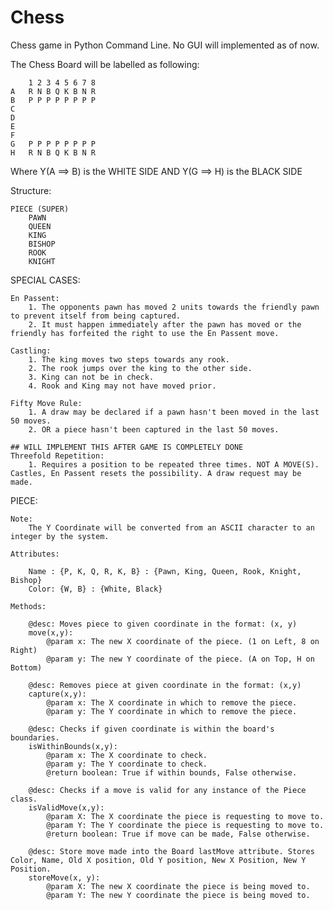 # Chess
Chess game in Python Command Line. No GUI will implemented as of now.

The Chess Board will be labelled as following:

        1 2 3 4 5 6 7 8
    A   R N B Q K B N R
    B   P P P P P P P P
    C
    D
    E
    F
    G   P P P P P P P P
    H   R N B Q K B N R

Where Y(A ==> B) is the WHITE SIDE AND Y(G ==> H) is the BLACK SIDE

Structure:

    PIECE (SUPER)
        PAWN
        QUEEN
        KING
        BISHOP
        ROOK
        KNIGHT

SPECIAL CASES:

    En Passent:
        1. The opponents pawn has moved 2 units towards the friendly pawn to prevent itself from being captured.
        2. It must happen immediately after the pawn has moved or the friendly has forfeited the right to use the En Passent move.
    
    Castling:
        1. The king moves two steps towards any rook.
        2. The rook jumps over the king to the other side.
        3. King can not be in check.
        4. Rook and King may not have moved prior.

    Fifty Move Rule:
        1. A draw may be declared if a pawn hasn't been moved in the last 50 moves.
        2. OR a piece hasn't been captured in the last 50 moves.

    ## WILL IMPLEMENT THIS AFTER GAME IS COMPLETELY DONE
    Threefold Repetition:
        1. Requires a position to be repeated three times. NOT A MOVE(S). Castles, En Passent resets the possibility. A draw request may be made.

PIECE:

    Note:
        The Y Coordinate will be converted from an ASCII character to an integer by the system.

    Attributes:

        Name : {P, K, Q, R, K, B} : {Pawn, King, Queen, Rook, Knight, Bishop}
        Color: {W, B} : {White, Black}

    Methods:

        @desc: Moves piece to given coordinate in the format: (x, y)
        move(x,y):
            @param x: The new X coordinate of the piece. (1 on Left, 8 on Right)
            @param y: The new Y coordinate of the piece. (A on Top, H on Bottom)

        @desc: Removes piece at given coordinate in the format: (x,y)
        capture(x,y):
            @param x: The X coordinate in which to remove the piece. 
            @param y: The Y coordinate in which to remove the piece.

        @desc: Checks if given coordinate is within the board's boundaries.
        isWithinBounds(x,y):
            @param x: The X coordinate to check.
            @param y: The Y coordinate to check.
            @return boolean: True if within bounds, False otherwise.
        
        @desc: Checks if a move is valid for any instance of the Piece class.
        isValidMove(x,y):
            @param X: The X coordinate the piece is requesting to move to.
            @param Y: The Y coordinate the piece is requesting to move to.
            @return boolean: True if move can be made, False otherwise.
        
        @desc: Store move made into the Board lastMove attribute. Stores Color, Name, Old X position, Old Y position, New X Position, New Y Position.
        storeMove(x, y):
            @param X: The new X coordinate the piece is being moved to.
            @param Y: The new Y coordinate the piece is being moved to.

        